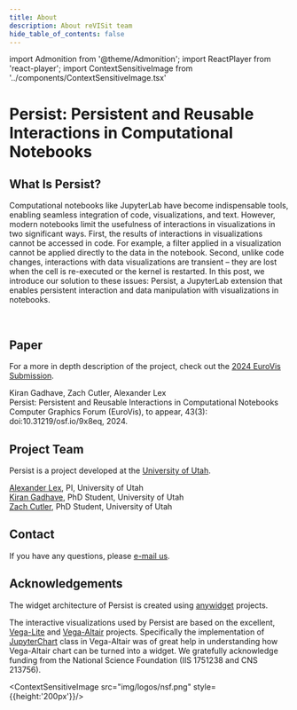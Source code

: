 ```yaml
---
title: About
description: About reVISit team
hide_table_of_contents: false
---
```

import Admonition from '@theme/Admonition';
import ReactPlayer from 'react-player';
import ContextSensitiveImage from '../components/ContextSensitiveImage.tsx'


# Persist: Persistent and Reusable Interactions in Computational Notebooks

## What Is Persist?

Computational notebooks like JupyterLab have become indispensable tools, enabling seamless integration of code, visualizations, and text. However, modern notebooks limit the usefulness of interactions in visualizations in two significant ways. First, the results of interactions in visualizations cannot be accessed in code. For example, a filter applied in a visualization cannot be applied directly to the data in the notebook. Second, unlike code changes, interactions with data visualizations are transient – they are lost when the cell is re-executed or the kernel is restarted. In this post, we introduce our solution to these issues: Persist, a JupyterLab extension that enables persistent interaction and data manipulation with visualizations in notebooks.

<ReactPlayer controls url='https://github.com/visdesignlab/persist/assets/14944083/c6a9347b-7c93-4d0d-9e60-e10707578327
' width='100%'/>

<br/>


## Paper

For a more in depth description of the project, check out the [2024 EuroVis Submission](https://vdl.sci.utah.edu/publications/2024_eurovis_persist/). 

<Admonition type="info" icon="" title="">
    <div style={{margin:"-10px 0px -20px 10px"}}>
        Kiran Gadhave, Zach Cutler, Alexander Lex <br/>
        <a style={{fontWeight:"bold"}}href="https://sci.utah.edu/~vdl/papers/2024_eurovis_persist.pdf">Persist: Persistent and Reusable Interactions in Computational Notebooks</a><br/>
        Computer Graphics Forum (EuroVis), to appear, 43(3): doi:10.31219/osf.io/9x8eq, 2024.
    </div>
</Admonition>

## Project Team

Persist is a project developed at the [University of Utah](https://vdl.sci.utah.edu).

[Alexander Lex](https://vdl.sci.utah.edu/team/lex/), PI, University of Utah  
[Kiran Gadhave](https://www.kirangadhave.me/), PhD Student, University of Utah  
[Zach Cutler](https://vdl.sci.utah.edu/team/zcutler/), PhD Student, University of Utah  

## Contact

If you have any questions, please [e-mail us](mailto:alex@sci.utah.edu). 

## Acknowledgements

The widget architecture of Persist is created using [anywidget](https://github.com/manzt/anywidget) projects.

The interactive visualizations used by Persist are based on the excellent, [Vega-Lite](https://github.com/vega/vega-lite) and [Vega-Altair](https://github.com/altair-viz/altair) projects. Specifically the implementation of [JupyterChart](https://github.com/altair-viz/altair/blob/main/altair/jupyter/jupyter_chart.py) class in Vega-Altair was of great help in understanding how Vega-Altair chart can be turned into a widget. We gratefully acknowledge funding from the National Science Foundation (IIS 1751238 and CNS 213756).

<ContextSensitiveImage src="img/logos/nsf.png" style={{height:'200px'}}/>